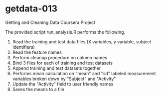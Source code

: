 # getdata-013
Getting and Cleaning Data Coursera Project

The provided script run_analysis.R performs the following.

1. Read the training and test data files (X variables, y variable, subject identifiers)
2. Read the feature names
3. Perform cleanup procedure on column names
4. Bind 3 files for each of training and test datasets
5. Append training and test datasets together
6. Performs mean calculation on "mean" and "sd" labeled measurement variables broken down by "Subject" and "Activity"
7. Update the "Activity" field to user friendly names
8. Saves the means to a file
